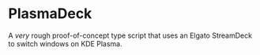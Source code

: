 # PlasmaDeck

A *very* rough proof-of-concept type script that uses an Elgato StreamDeck to switch windows on KDE Plasma.